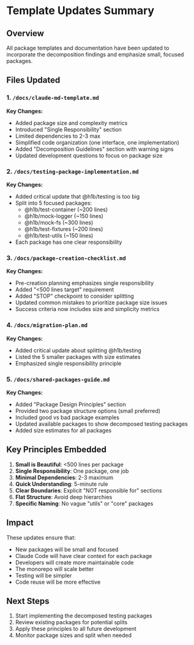 # Template Updates Summary

## Overview

All package templates and documentation have been updated to incorporate the decomposition findings and emphasize small, focused packages.

## Files Updated

### 1. `/docs/claude-md-template.md`
**Key Changes:**
- Added package size and complexity metrics
- Introduced "Single Responsibility" section
- Limited dependencies to 2-3 max
- Simplified code organization (one interface, one implementation)
- Added "Decomposition Guidelines" section with warning signs
- Updated development questions to focus on package size

### 2. `/docs/testing-package-implementation.md`
**Key Changes:**
- Added critical update that @h1b/testing is too big
- Split into 5 focused packages:
  - @h1b/test-container (~200 lines)
  - @h1b/mock-logger (~150 lines)
  - @h1b/mock-fs (~300 lines)
  - @h1b/test-fixtures (~200 lines)
  - @h1b/test-utils (~150 lines)
- Each package has one clear responsibility

### 3. `/docs/package-creation-checklist.md`
**Key Changes:**
- Pre-creation planning emphasizes single responsibility
- Added "<500 lines target" requirement
- Added "STOP" checkpoint to consider splitting
- Updated common mistakes to prioritize package size issues
- Success criteria now includes size and simplicity metrics

### 4. `/docs/migration-plan.md`
**Key Changes:**
- Added critical update about splitting @h1b/testing
- Listed the 5 smaller packages with size estimates
- Emphasized single responsibility principle

### 5. `/docs/shared-packages-guide.md`
**Key Changes:**
- Added "Package Design Principles" section
- Provided two package structure options (small preferred)
- Included good vs bad package examples
- Updated available packages to show decomposed testing packages
- Added size estimates for all packages

## Key Principles Embedded

1. **Small is Beautiful**: <500 lines per package
2. **Single Responsibility**: One package, one job
3. **Minimal Dependencies**: 2-3 maximum
4. **Quick Understanding**: 5-minute rule
5. **Clear Boundaries**: Explicit "NOT responsible for" sections
6. **Flat Structure**: Avoid deep hierarchies
7. **Specific Naming**: No vague "utils" or "core" packages

## Impact

These updates ensure that:
- New packages will be small and focused
- Claude Code will have clear context for each package
- Developers will create more maintainable code
- The monorepo will scale better
- Testing will be simpler
- Code reuse will be more effective

## Next Steps

1. Start implementing the decomposed testing packages
2. Review existing packages for potential splits
3. Apply these principles to all future development
4. Monitor package sizes and split when needed